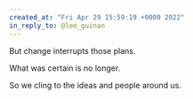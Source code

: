 ```yaml
---
created_at: "Fri Apr 29 15:59:19 +0000 2022"
in_reply_to: @leo_guinan
---
```


But change interrupts those plans.

What was certain is no longer.

So we cling to the ideas and people around us.
